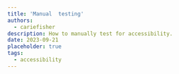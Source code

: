 ```yaml
---
title: 'Manual  testing'
authors:
  - cariefisher
description: How to manually test for accessibility.
date: 2023-09-21
placeholder: true
tags:
  - accessibility
---
```


